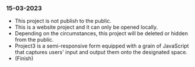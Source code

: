 ### 15-03-2023
* This project is not publish to the public.
* This is a website project and it can only be opened locally.
* Depending on the circumstances, this project will be deleted or hidden from the public.
* Project3 is a semi-responsive form equipped with a grain of JavaScript that captures users' input and output them onto the designated space.
* (Finish)
